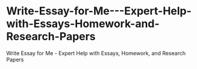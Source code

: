 # Write-Essay-for-Me---Expert-Help-with-Essays-Homework-and-Research-Papers
Write Essay for Me - Expert Help with Essays, Homework, and Research Papers
